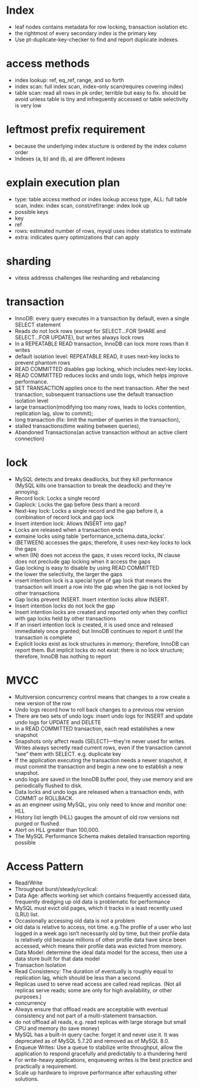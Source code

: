 # Index
- leaf nodes contains metadata for row locking, transaction isolation etc.
- the rightmost of every secondary index is the primary key
- Use pt-duplicate-key-checker to find and report duplicate indexes.


# access methods
- index lookup: ref, eq_ref, range, and so forth
- index scan: full index scan, index-only scan(requires covering index)
- table scan: read all rows in pk order, terrible but easy to fix. should be avoid unless table is tiny and infrequently accessed or table selectivity is very low

# leftmost prefix requirement
  - because the underlying index stucture is ordered by the index column order
  - Indexes (a, b) and (b, a) are different indexes

# explain execution plan
- type: table access method or index lookup access type, ALL: full table scan, index: index scan, const/ref/range: index look up
- possible keys
- key
- ref
- rows: estimated number of rows, mysql uses index statistics to estimate
- extra: indicates query optimizations that can apply


# sharding
- vitess addresss challenges like resharding and rebalancing

# transaction
- InnoDB: every query executes in a transaction by default, even a single SELECT statement
- Reads do not lock rows (except for SELECT...FOR SHARE and SELECT...FOR UPDATE), but writes always lock rows
- In a REPEATABLE READ transaction, InnoDB can lock more rows than it writes
- default isolation level: REPEATABLE READ, it uses next-key locks to prevent phantom rows
- READ COMMITTED disables gap locking, which includes next-key locks.
- READ COMMITTED reduces locks and undo logs, which helps improve performance.
- SET TRANSACTION applies once to the next transaction. After the next transaction, subsequent transactions use the default transaction isolation level
- large transaction(modifying too many rows, leads to locks contention, replication lag, slow to commit);
- long transaction (fix: limit the number of queries in the transaction),
- stalled transactions(time waiting between queries),
- Abandoned Transactions(an active transaction without an active client connection)
  

# lock
- MySQL detects and breaks deadlocks, but they kill performance (MySQL kills one transaction to break the deadlock) and they’re annoying.
- Record lock: Locks a single record
- Gaplock: Locks the gap before (less than) a record
- Next-key lock: Locks a single record and the gap before it, a combination of record lock and gap lock
- Insert intention lock: Allows INSERT into gap?
- Locks are released when a transaction ends
- exmaine locks using table 'performance_schema.data_locks'.
- (BETWEEN) accesses the gaps; therefore, it uses next-key locks to lock the gaps
- when (IN) does not access the gaps, it uses record locks, IN clause does not preclude gap locking when it access the gaps
- Gap locking is easy to disable by using READ COMMITTED
- the lower the selectivity, the larger the gaps
- insert intention lock is a special type of gap lock that means the transaction will insert a row into the gap when the gap is not locked by other transactions
- Gap locks prevent INSERT. Insert intention locks allow INSERT.
- Insert intention locks do not lock the gap
- Insert intention locks are created and reported only when they conflict with gap locks held by other transactions
- If an insert intention lock is created, it is used once and released immediately once granted; but InnoDB continues to report it until the transaction is complete
- Explicit locks exist as lock structures in memory; therefore, InnoDB can report them. But implicit locks do not exist: there is no lock structure; therefore, InnoDB has nothing to report

 # MVCC
 - Multiversion concurrency control means that changes to a row create a new version of the row
 - Undo logs record how to roll back changes to a previous row version
 - There are two sets of undo logs: insert undo logs for INSERT and update undo logs for UPDATE and DELETE
 - In a READ COMMITTED transaction, each read establishes a new snapshot
 - Snapshots only affect reads (SELECT)—they’re never used for writes. Writes always secretly read current rows, even if the transaction cannot “see” them with SELECT. e.g. duplicate key
 - If the application executing the transaction needs a newer snapshot, it must commit the transaction and begin a new one to establish a new snapshot.
 - undo logs are saved in the InnoDB buffer pool, they use memory and are periodically flushed to disk.
 - Data locks and undo logs are released when a transaction ends, with COMMIT or ROLLBACK.
 - as an engineer using MySQL, you only need to know and monitor one: HLL
 - History list length (HLL) gauges the amount of old row versions not purged or flushed.
 - Alert on HLL greater than 100,000.
 - The MySQL Performance Schema makes detailed transaction reporting possible
   

 # Access Pattern
 - Read/Write
 - Throughput burst/steady/cyclical:
 - Data Age: affects working set which contains frequently accessed data, frequently dredging up old data is problematic for performance
 - MySQL must evict old pages, which it tracks in a least recently used (LRU) list.
 - Occasionally accessing old data is not a problem
 - old data is relative to access, not time. e.g.The profile of a user who last logged in a week ago isn’t necessarily old by time, but their profile data is relatively old because millions of other profile data have since been accessed, which means their profile data was evicted from memory.
 - Data Model: determine the ideal data model for the access, then use a data store built for that data model
 - Transaction Isolation
 - Read Consistency: The duration of eventually is roughly equal to replication lag, which should be less than a second.
 - Replicas used to serve read access are called read replicas. (Not all replicas serve reads; some are only for high availability, or other purposes.)
 - concurrency
 - Always ensure that offload reads are acceptable with eventual consistency and not part of a multi-statement transaction.
 - do not offload all reads, e.g. read replicas with large storage but small CPU and memory (to save money)
 - MySQL has a built-in query cache: forget it and never use it. It was deprecated as of MySQL 5.7.20 and removed as of MySQL 8.0.
 - Enqueue Writes: Use a queue to stabilize write throughput, allow the application to respond gracefully and predictably to a thundering herd
 - For write-heavy applications, enqueueing writes is the best practice and practically a requirement.
 - Scale up hardware to improve performance after exhausting other solutions.

